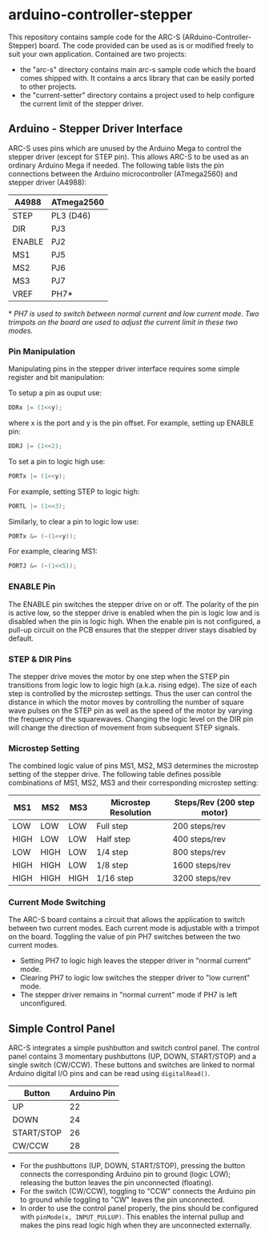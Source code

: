 # arduino-controller-stepper
This repository contains sample code for the ARC-S (ARduino-Controller-Stepper) board. 
The code provided can be used as is or modified freely to suit your own application.
Contained are two projects:
- the "arc-s" directory contains main arc-s sample code which the board comes shipped with. It contains a arcs library that can be easily ported to other projects.
- the "current-setter" directory contains a project used to help configure the current limit of the stepper driver.

## Arduino - Stepper Driver Interface
ARC-S uses pins which are unused by the Arduino Mega to control the stepper driver (except for STEP pin). 
This allows ARC-S to be used as an ordinary Arduino Mega if needed. The following table lists the pin connections between
the Arduino microcontroller (ATmega2560) and stepper driver (A4988):  

| A4988  | ATmega2560 |
|--------|------------|
| STEP   | PL3 (D46)  |
| DIR    | PJ3        |
| ENABLE | PJ2        |
| MS1    | PJ5        |
| MS2    | PJ6        |
| MS3    | PJ7        |
| VREF   | PH7*       |

\* _PH7 is used to switch between normal current and low current mode. Two trimpots on the board are used to adjust
the current limit in these two modes._ 

### Pin Manipulation
Manipulating pins in the stepper driver interface requires some simple register and bit manipulation:

To setup a pin as ouput use:
```c
DDRx |= (1<<y);
```
where x is the port and y is the pin offset. For example, setting up ENABLE pin: 
```c
DDRJ |= (1<<2);
```
To set a pin to logic high use: 
```c
PORTx |= (1<<y);
```
For example, setting STEP to logic high: 
```c
PORTL |= (1<<3);
```
Similarly, to clear a pin to logic low use:
```c
PORTx &= (~(1<<y));
```
For example, clearing MS1:
```c
PORTJ &= (~(1<<5));
```

### ENABLE Pin
The ENABLE pin switches the stepper drive on or off. 
The polarity of the pin is active low, so the stepper drive is enabled when the pin is logic low and is disabled when the pin is logic high. 
When the enable pin is not configured, a pull-up circuit on the PCB ensures that the stepper driver stays disabled by default.

### STEP & DIR Pins
The stepper drive moves the motor by one step when the STEP pin transitions from logic low to logic high (a.k.a. rising edge). 
The size of each step is controlled by the microstep settings. Thus the user can control the distance in which the motor moves by controlling the number of square wave pulses on the STEP pin as well as the speed of the motor by varying the frequency of the squarewaves. 
Changing the logic level on the DIR pin will change the direction of movement from subsequent STEP signals.

### Microstep Setting
The combined logic value of pins MS1, MS2, MS3 determines the microstep setting of the stepper drive. 
The following table defines possible combinations of MS1, MS2, MS3 and their corresponding microstep setting:

|  MS1 | MS2  | MS3  | Microstep Resolution | Steps/Rev (200 step motor) |
|------|------|------|----------------------|----------------------------|
| LOW  | LOW  | LOW  | Full step            | 200 steps/rev              |
| HIGH | LOW  | LOW  | Half step            | 400 steps/rev              |
| LOW  | HIGH | LOW  | 1/4 step             | 800 steps/rev              |
| HIGH | HIGH | LOW  | 1/8 step             | 1600 steps/rev             |
| HIGH | HIGH | HIGH | 1/16 step            | 3200 steps/rev             |

### Current Mode Switching
The ARC-S board contains a circuit that allows the application to switch between two current modes. Each current mode is adjustable with a trimpot on the board.
Toggling the value of pin PH7 switches between the two current modes. 
- Setting PH7 to logic high leaves the stepper driver in "normal current" mode. 
- Clearing PH7 to logic low switches the stepper driver to "low current" mode.
- The stepper driver remains in "normal current" mode if PH7 is left unconfigured.

## Simple Control Panel
ARC-S integrates a simple pushbutton and switch control panel. The control panel contains 3 momentary pushbuttons (UP, DOWN, START/STOP)
and a single switch (CW/CCW). These buttons and switches are linked to normal Arduino digital I/O pins and can be read using `digitalRead()`. 

| Button | Arduino Pin |
|--------|-------------|
| UP         | 22      |
| DOWN       | 24      |
| START/STOP | 26      |
| CW/CCW     | 28      |

- For the pushbuttons (UP, DOWN, START/STOP), pressing the button connects the corresponding Arduino pin to ground (logic LOW); releasing the button leaves the pin unconnected (floating). 
- For the switch (CW/CCW), toggling to "CCW" connects the Arduino pin to ground while toggling to "CW" leaves the pin unconnected.
- In order to use the control panel properly, the pins should be configured with `pinMode(x, INPUT_PULLUP)`. This enables the internal pullup and makes the pins read logic high when they are unconnected externally.
